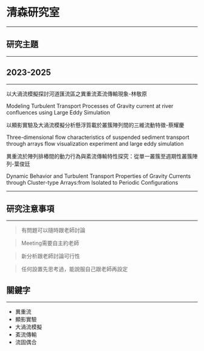 # 清森研究室
---
## 研究主題
---
## 2023-2025
---
以大渦流模擬探討河道匯流區之異重流紊流傳輸現象-林敬原

Modeling Turbulent Transport Processes of Gravity current at river confluences using Large Eddy Simulation

以顯影實驗及大渦流模擬分析懸浮質載於叢簇陣列間的三維流動特徵-蔡耀慶

Three-dimensional flow characteristics of suspended sediment transport through arrays flow visualization experiment and large eddy simulation

異重流於陣列排樁間的動力行為與紊流傳輸特性探究：從單一叢簇至週期性叢簇陣列-葉俊廷

Dynamic Behavior and Turbulent Transport Properties of Gravity Currents through Cluster-type Arrays:from Isolated to Periodic Configurations

---

## 研究注意事項
----
> 有問題可以隨時跟老師討論

> Meeting需要自主約老師

> 新分析跟老師討論可行性

> 任何設置先思考過，能說服自己跟老師再設定


## 關鍵字
---
- 異重流
- 顯影實驗
- 大渦流模擬
- 紊流傳輸
- 流固偶合
